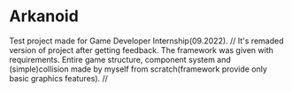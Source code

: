 # Arkanoid
Test project made for Game Developer Internship(09.2022). 
//
It's remaded version of project after getting feedback. 
The framework was given with requirements. Entire game structure,
component system and (simple)collision made by myself from scratch(framework provide only basic graphics features).
//
